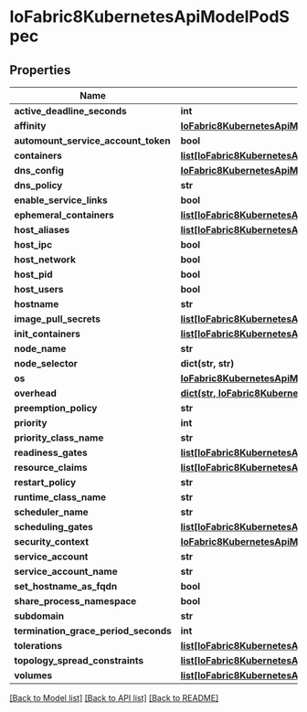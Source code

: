 # IoFabric8KubernetesApiModelPodSpec

## Properties
Name | Type | Description | Notes
------------ | ------------- | ------------- | -------------
**active_deadline_seconds** | **int** |  | [optional] 
**affinity** | [**IoFabric8KubernetesApiModelAffinity**](IoFabric8KubernetesApiModelAffinity.md) |  | [optional] 
**automount_service_account_token** | **bool** |  | [optional] 
**containers** | [**list[IoFabric8KubernetesApiModelContainer]**](IoFabric8KubernetesApiModelContainer.md) |  | [optional] 
**dns_config** | [**IoFabric8KubernetesApiModelPodDNSConfig**](IoFabric8KubernetesApiModelPodDNSConfig.md) |  | [optional] 
**dns_policy** | **str** |  | [optional] 
**enable_service_links** | **bool** |  | [optional] 
**ephemeral_containers** | [**list[IoFabric8KubernetesApiModelEphemeralContainer]**](IoFabric8KubernetesApiModelEphemeralContainer.md) |  | [optional] 
**host_aliases** | [**list[IoFabric8KubernetesApiModelHostAlias]**](IoFabric8KubernetesApiModelHostAlias.md) |  | [optional] 
**host_ipc** | **bool** |  | [optional] 
**host_network** | **bool** |  | [optional] 
**host_pid** | **bool** |  | [optional] 
**host_users** | **bool** |  | [optional] 
**hostname** | **str** |  | [optional] 
**image_pull_secrets** | [**list[IoFabric8KubernetesApiModelLocalObjectReference]**](IoFabric8KubernetesApiModelLocalObjectReference.md) |  | [optional] 
**init_containers** | [**list[IoFabric8KubernetesApiModelContainer]**](IoFabric8KubernetesApiModelContainer.md) |  | [optional] 
**node_name** | **str** |  | [optional] 
**node_selector** | **dict(str, str)** |  | [optional] 
**os** | [**IoFabric8KubernetesApiModelPodOS**](IoFabric8KubernetesApiModelPodOS.md) |  | [optional] 
**overhead** | [**dict(str, IoFabric8KubernetesApiModelQuantity)**](IoFabric8KubernetesApiModelQuantity.md) |  | [optional] 
**preemption_policy** | **str** |  | [optional] 
**priority** | **int** |  | [optional] 
**priority_class_name** | **str** |  | [optional] 
**readiness_gates** | [**list[IoFabric8KubernetesApiModelPodReadinessGate]**](IoFabric8KubernetesApiModelPodReadinessGate.md) |  | [optional] 
**resource_claims** | [**list[IoFabric8KubernetesApiModelPodResourceClaim]**](IoFabric8KubernetesApiModelPodResourceClaim.md) |  | [optional] 
**restart_policy** | **str** |  | [optional] 
**runtime_class_name** | **str** |  | [optional] 
**scheduler_name** | **str** |  | [optional] 
**scheduling_gates** | [**list[IoFabric8KubernetesApiModelPodSchedulingGate]**](IoFabric8KubernetesApiModelPodSchedulingGate.md) |  | [optional] 
**security_context** | [**IoFabric8KubernetesApiModelPodSecurityContext**](IoFabric8KubernetesApiModelPodSecurityContext.md) |  | [optional] 
**service_account** | **str** |  | [optional] 
**service_account_name** | **str** |  | [optional] 
**set_hostname_as_fqdn** | **bool** |  | [optional] 
**share_process_namespace** | **bool** |  | [optional] 
**subdomain** | **str** |  | [optional] 
**termination_grace_period_seconds** | **int** |  | [optional] 
**tolerations** | [**list[IoFabric8KubernetesApiModelToleration]**](IoFabric8KubernetesApiModelToleration.md) |  | [optional] 
**topology_spread_constraints** | [**list[IoFabric8KubernetesApiModelTopologySpreadConstraint]**](IoFabric8KubernetesApiModelTopologySpreadConstraint.md) |  | [optional] 
**volumes** | [**list[IoFabric8KubernetesApiModelVolume]**](IoFabric8KubernetesApiModelVolume.md) |  | [optional] 

[[Back to Model list]](../README.md#documentation-for-models) [[Back to API list]](../README.md#documentation-for-api-endpoints) [[Back to README]](../README.md)

